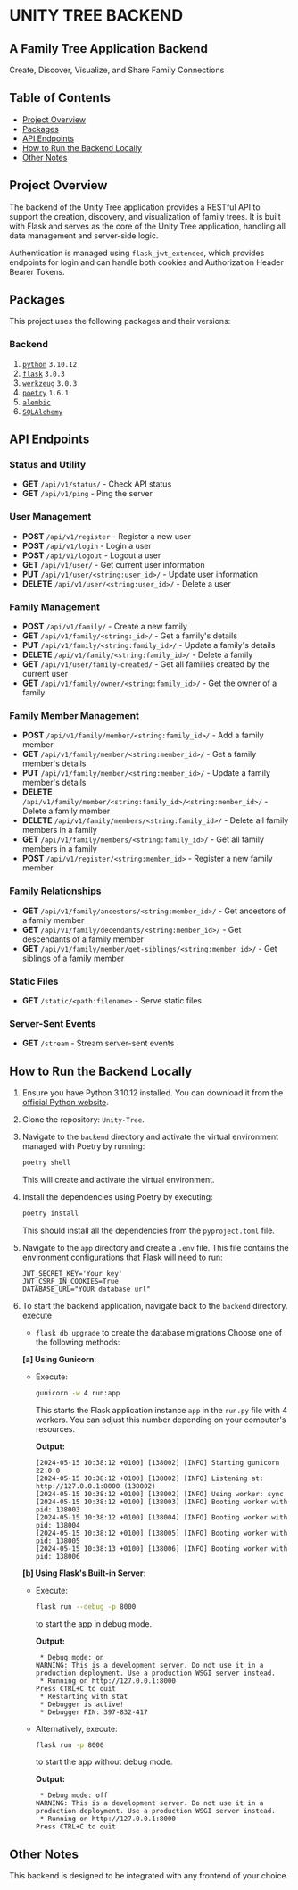 # UNITY TREE BACKEND

## A Family Tree Application Backend
Create, Discover, Visualize, and Share Family Connections

## Table of Contents
- [Project Overview](#project-overview)
- [Packages](#packages)
- [API Endpoints](#api-endpoints)
- [How to Run the Backend Locally](#how-to-run-the-backend-locally)
- [Other Notes](#other-notes)

## Project Overview
The backend of the Unity Tree application provides a RESTful API to support the creation, discovery, and visualization of family trees. It is built with Flask and serves as the core of the Unity Tree application, handling all data management and server-side logic.

Authentication is managed using `flask_jwt_extended`, which provides endpoints for login and can handle both cookies and Authorization Header Bearer Tokens.

## Packages
This project uses the following packages and their versions:

### Backend
1. [`python`](https://www.python.org/downloads/release/python-31012/) `3.10.12`
2. [`flask`](https://flask.palletsprojects.com/en/3.0.x/) `3.0.3`
3. [`werkzeug`](https://werkzeug.palletsprojects.com/en/3.0.x/) `3.0.3`
4. [`poetry`](https://python-poetry.org/) `1.6.1`
5. [`alembic`](https://alembic)
6. [`SQLAlchemy`](https://sqlalchemy)

## API Endpoints

### Status and Utility
- **GET** `/api/v1/status/` - Check API status
- **GET** `/api/v1/ping` - Ping the server

### User Management
- **POST** `/api/v1/register` - Register a new user
- **POST** `/api/v1/login` - Login a user
- **POST** `/api/v1/logout` - Logout a user
- **GET** `/api/v1/user/` - Get current user information
- **PUT** `/api/v1/user/<string:user_id>/` - Update user information
- **DELETE** `/api/v1/user/<string:user_id>/` - Delete a user

### Family Management
- **POST** `/api/v1/family/` - Create a new family
- **GET** `/api/v1/family/<string:_id>/` - Get a family's details
- **PUT** `/api/v1/family/<string:family_id>/` - Update a family's details
- **DELETE** `/api/v1/family/<string:family_id>/` - Delete a family
- **GET** `/api/v1/user/family-created/` - Get all families created by the current user
- **GET** `/api/v1/family/owner/<string:family_id>/` - Get the owner of a family

### Family Member Management
- **POST** `/api/v1/family/member/<string:family_id>/` - Add a family member
- **GET** `/api/v1/family/member/<string:member_id>/` - Get a family member's details
- **PUT** `/api/v1/family/member/<string:member_id>/` - Update a family member's details
- **DELETE** `/api/v1/family/member/<string:family_id>/<string:member_id>/` - Delete a family member
- **DELETE** `/api/v1/family/members/<string:family_id>/` - Delete all family members in a family
- **GET** `/api/v1/family/members/<string:family_id>/` - Get all family members in a family
- **POST** `/api/v1/register/<string:member_id>` - Register a new family member

### Family Relationships
- **GET** `/api/v1/family/ancestors/<string:member_id>/` - Get ancestors of a family member
- **GET** `/api/v1/family/decendants/<string:member_id>/` - Get descendants of a family member
- **GET** `/api/v1/family/member/get-siblings/<string:member_id>/` - Get siblings of a family member

### Static Files
- **GET** `/static/<path:filename>` - Serve static files

### Server-Sent Events
- **GET** `/stream` - Stream server-sent events

## How to Run the Backend Locally
1. Ensure you have Python 3.10.12 installed. You can download it from the [official Python website](https://www.python.org/downloads/release/python-31012/).
2. Clone the repository: `Unity-Tree`.
3. Navigate to the `backend` directory and activate the virtual environment managed with Poetry by running:
    ```bash
    poetry shell
    ```
    This will create and activate the virtual environment.

4. Install the dependencies using Poetry by executing:
    ```bash
    poetry install
    ```
    This should install all the dependencies from the `pyproject.toml` file.

5. Navigate to the `app` directory and create a `.env` file. This file contains the environment configurations that Flask will need to run:
    ```env
    JWT_SECRET_KEY='Your key'
    JWT_CSRF_IN_COOKIES=True
    DATABASE_URL="YOUR database url"
    ```

6. To start the backend application, navigate back to the `backend` directory. 
    execute
    - `flask db upgrade` to create the database migrations
Choose one of the following methods:

    **[a] Using Gunicorn**:
    - Execute:
      ```bash
      gunicorn -w 4 run:app
      ```
      This starts the Flask application instance `app` in the `run.py` file with 4 workers. You can adjust this number depending on your computer's resources.

      **Output:**
      ```console
      [2024-05-15 10:38:12 +0100] [138002] [INFO] Starting gunicorn 22.0.0
      [2024-05-15 10:38:12 +0100] [138002] [INFO] Listening at: http://127.0.0.1:8000 (138002)
      [2024-05-15 10:38:12 +0100] [138002] [INFO] Using worker: sync
      [2024-05-15 10:38:12 +0100] [138003] [INFO] Booting worker with pid: 138003
      [2024-05-15 10:38:12 +0100] [138004] [INFO] Booting worker with pid: 138004
      [2024-05-15 10:38:12 +0100] [138005] [INFO] Booting worker with pid: 138005
      [2024-05-15 10:38:13 +0100] [138006] [INFO] Booting worker with pid: 138006
      ```

    **[b] Using Flask's Built-in Server**:
    - Execute:
      ```bash
      flask run --debug -p 8000
      ```
      to start the app in debug mode.

      **Output:**
      ```console
       * Debug mode: on
      WARNING: This is a development server. Do not use it in a production deployment. Use a production WSGI server instead.
       * Running on http://127.0.0.1:8000
      Press CTRL+C to quit
       * Restarting with stat
       * Debugger is active!
       * Debugger PIN: 397-832-417
      ```

    - Alternatively, execute:
      ```bash
      flask run -p 8000
      ```
      to start the app without debug mode.

      **Output:**
      ```console
       * Debug mode: off
      WARNING: This is a development server. Do not use it in a production deployment. Use a production WSGI server instead.
       * Running on http://127.0.0.1:8000
      Press CTRL+C to quit
      ```

## Other Notes
This backend is designed to be integrated with any frontend of your choice.
